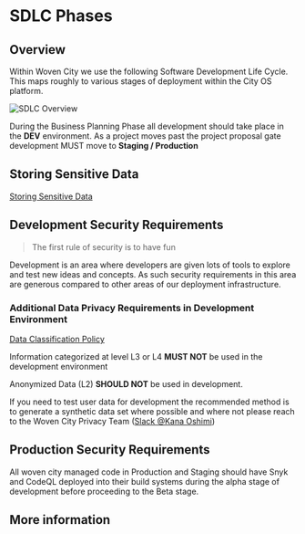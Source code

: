 # SDLC Phases

## Overview

Within Woven City we use the following Software Development Life Cycle. This maps roughly to various stages of deployment within the City OS platform.

![SDLC Overview](./assets/secure-sdlc-for-woven-city.png)

During the Business Planning Phase all development should take place in the **DEV** environment. As a project moves past the project proposal gate development MUST move to **Staging / Production**

## Storing Sensitive Data

[Storing Sensitive Data](./storing-sensitive-data.md)

## Development Security Requirements

> The first rule of security is to have fun

Development is an area where developers are given lots of tools to explore and test new ideas and concepts. As such security requirements in this area are generous compared to other areas of our deployment infrastructure.

### Additional Data Privacy Requirements in Development Environment

[Data Classification Policy](https://security.woven-planet.tech/information-security-policy/data-classification-policy/)

Information categorized at level L3 or L4 **MUST NOT** be used in the development environment

Anonymized Data (L2) **SHOULD NOT** be used in development.

If you need to test user data for development the recommended method is to generate a synthetic data set where possible and where not please reach to the Woven City Privacy Team ([Slack @Kana Oshimi](https://woven-by-toyota.slack.com/team/U01T1M9UG2W))

## Production Security Requirements
All woven city managed code in Production and Staging should have Snyk and CodeQL deployed into their build systems during the alpha stage of development before proceeding to the Beta stage. 

## More information
<Link to big Woven City SDLC Guide>

